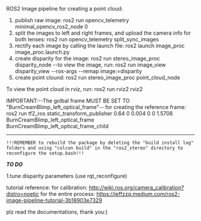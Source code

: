 ROS2 Image pipeline for creating a point cloud:
1. publish raw image:
	ros2 run opencv_telemetry minimal_opencv_ros2_node 0
2. split the images to left and right frames, and upload the camera info for both lenses:
	ros2 run opencv_telemetry split_sync_images 
3. rectify each image by calling the launch file:
	ros2 launch image_proc image_proc.launch.py 
4. create disparity for the image:
	ros2 run stereo_image_proc disparity_node
	--to view the image, run:
	ros2 run image_view disparity_view --ros-args --remap image:=disparity
5. create point clound:
	ros2 run stereo_image_proc point_cloud_node 

To view the point cloud in rviz, run:
	ros2 run rviz2 rviz2
	
IMPORTANT:--The golbal frame MUST BE SET TO "BurnCreamBlimp_left_optical_frame"--
for creating the reference frame:
	ros2 run tf2_ros static_transform_publisher   0.64 0 0.004  0 0 1.5708   BurnCreamBlimp_left_optical_frame   BurnCreamBlimp_left_optical_frame_child
	


***
	!!!REMEMBER to rebuild the package by deleting the "build install log" folders and using "colcon build" in the "ros2_stereo" directory to reconfigure the setup.bash!!!

***TO DO***

1.tune disparity parameters (use rqt_reconfigure)

tutorial reference:
	for calibration: http://wiki.ros.org/camera_calibration?distro=noetic
	for the entire process: https://jeffzzq.medium.com/ros2-image-pipeline-tutorial-3b18903e7329


plz read the documentations, thank you:)
